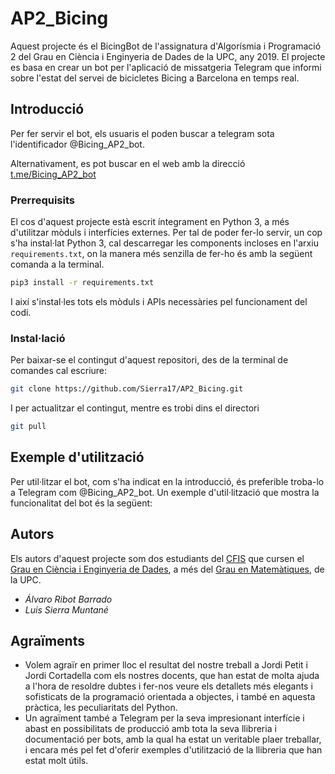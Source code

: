 # AP2_Bicing

Aquest projecte és el BicingBot de l'assignatura d'Algorísmia i Programació 2 del Grau en Ciència i Enginyeria de Dades de la UPC, any 2019. El projecte es basa en crear un bot per l'aplicació de missatgeria Telegram que informi sobre l'estat del servei de bicicletes Bicing a Barcelona en temps real.

## Introducció

Per fer servir el bot, els usuaris el poden buscar a telegram sota l'identificador @Bicing_AP2_bot.

Alternativament, es pot buscar en el web amb la direcció [t.me/Bicing_AP2_bot](https://t.me/Bicing_AP2_bot)

### Prerrequisits

El cos d'aquest projecte està escrit íntegrament en Python 3, a més d'utilitzar mòduls i interfícies externes. Per tal de poder fer-lo servir, un cop s'ha instal·lat Python 3, cal descarregar les components incloses en l'arxiu `requirements.txt`, on la manera més senzilla de fer-ho és amb la següent comanda a la terminal.

```sh
pip3 install -r requirements.txt
```

I així s'instal·les tots els mòduls i APIs necessàries pel funcionament del codi.

### Instal·lació

Per baixar-se el contingut d'aquest repositori, des de la terminal de comandes cal escriure:

```sh
git clone https://github.com/Sierra17/AP2_Bicing.git
```

I per actualitzar el contingut, mentre es trobi dins el directori

```sh
git pull
```

## Exemple d'utilització

Per util·litzar el bot, com s'ha indicat en la introducció, és preferible troba-lo a Telegram com @Bicing_AP2_bot.
Un exemple d'util·lització que mostra la funcionalitat del bot és la següent:

## Autors

Els autors d'aquest projecte som dos estudiants del [CFIS](https://cfis.upc.edu/ca) que cursen el [Grau en Ciència i Enginyeria de Dades](http://dse.upc.edu/), a més del [Grau en Matemàtiques](https://fme.upc.edu/ca/estudis/graus/grau-en-matematiques), de la UPC.

- *Álvaro Ribot Barrado*
- *Luis Sierra Muntané*

## Agraïments

- Volem agraïr en primer lloc el resultat del nostre treball a Jordi Petit i Jordi Cortadella com els nostres docents, que han estat de molta ajuda a l'hora de resoldre dubtes i fer-nos veure els detallets més elegants i sofisticats de la programació orientada a objectes, i també en aquesta pràctica, les peculiaritats del Python.
- Un agraïment també a Telegram per la seva impresionant interfície i abast en possibilitats de producció amb tota la seva llibreria i documentació per bots, amb la qual ha estat un veritable plaer treballar, i encara més pel fet d'oferir exemples d'utilització de la llibreria que han estat molt útils.
